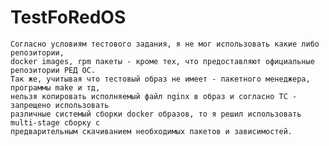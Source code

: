 # TestFoRedOS
    Согласно условиям тестового задания, я не мог использовать какие либо репозитории,
    docker images, rpm пакеты - кроме тех, что предоставляют официальные репозитории РЕД ОС.
    Так же, учитывая что тестовый образ не имеет - пакетного менеджера, программы make и тд,
    нельзя копировать исполняемый файл nginx в образ и согласно ТС - запрещено использовать
    различные системый сборки docker образов, то я решил использовать multi-stage сборку с 
    предварительным скачиванием необходимых пакетов и зависимостей.
